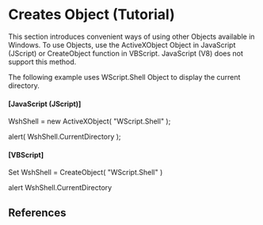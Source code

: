 # Creates Object (Tutorial)

This section introduces convenient ways of using other Objects available in Windows.
To use Objects, use the ActiveXObject Object in JavaScript (JScript) or CreateObject function in VBScript. JavaScript (V8) does not support this method.

The following example uses WScript.Shell Object to display the current directory.

#### \[JavaScript (JScript)\]

WshShell = new ActiveXObject( "WScript.Shell" );

alert( WshShell.CurrentDirectory );

#### \[VBScript\]

Set WshShell = CreateObject( "WScript.Shell" )

alert WshShell.CurrentDirectory

## References
